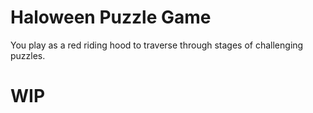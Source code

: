 # Haloween Puzzle Game
 You play as a red riding hood to traverse through stages of challenging puzzles.

# WIP
